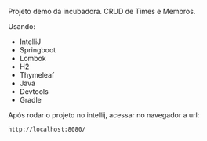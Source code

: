 Projeto demo da incubadora. CRUD de Times e Membros.

Usando:

* IntelliJ
* Springboot
* Lombok
* H2
* Thymeleaf
* Java
* Devtools
* Gradle

Após rodar o projeto no intellij, acessar no navegador a url:

```http://localhost:8080/```
